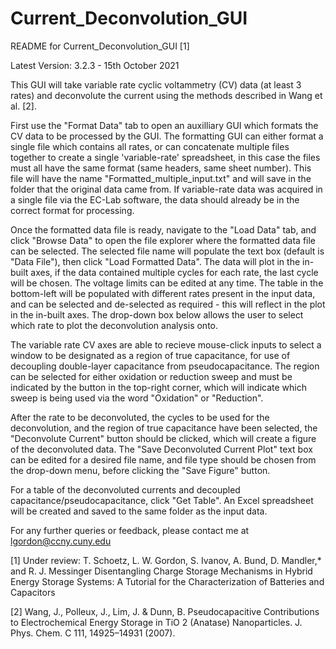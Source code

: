 # Current_Deconvolution_GUI

README for Current_Deconvolution_GUI [1]

Latest Version: 3.2.3 - 15th October 2021 

This GUI will take variable rate cyclic voltammetry (CV) data (at least 3 rates) and deconvolute the current using the methods described in Wang et al. [2].

First use the "Format Data" tab to open an auxilliary GUI which formats the CV data to be processed by the GUI. The formatting GUI can either format a single file which contains all rates, or can concatenate multiple files together to create a single 'variable-rate' spreadsheet, in this case the files must all have the same format (same headers, same sheet number).
This file will have the name "Formatted_multiple_input.txt" and will save in the folder that the original data came from.
If variable-rate data was acquired in a single file via the EC-Lab software, the data should already be in the correct format for processing.

Once the formatted data file is ready, navigate to the "Load Data" tab, and click "Browse Data" to open the file explorer where the formatted data file can be selected.
The selected file name will populate the text box (default is "Data File"), then click "Load Formatted Data". 
The data will plot in the in-built axes, if the data contained multiple cycles for each rate, the last cycle will be chosen.
The voltage limits can be edited at any time. The table in the bottom-left will be populated with different rates present in the input data, and can be selected and de-selected as required - this will reflect in the plot in the in-built axes.
The drop-down box below allows the user to select which rate to plot the deconvolution analysis onto.

The variable rate CV axes are able to recieve mouse-click inputs to select a window to be designated as a region of true capacitance, for use of decoupling double-layer capacitance from pseudocapacitance. The region can be selected for either oxidation or reduction sweep and must be indicated by the button in the top-right corner, which will indicate which sweep is being used via the word "Oxidation" or "Reduction".

After the rate to be deconvoluted, the cycles to be used for the deconvolution, and the region of true capacitance have been selected, the "Deconvolute Current" button should be clicked, which will create a figure of the deconvoluted data. The "Save Deconvoluted Current Plot" text box can be edited for a desired file name, and file type should be chosen from the drop-down menu, before clicking the "Save Figure" button.

For a table of the deconvoluted currents and decoupled capacitance/pseudocapacitance, click "Get Table". An Excel spreadsheet will be created and saved to the same folder as the input data.

For any further queries or feedback, please contact me at lgordon@ccny.cuny.edu

[1] Under review: T. Schoetz, L. W. Gordon, S. Ivanov, A. Bund, D. Mandler,* and R. J. Messinger
Disentangling Charge Storage Mechanisms in Hybrid Energy Storage Systems: 
A Tutorial for the Characterization of Batteries and Capacitors

[2] Wang, J., Polleux, J., Lim, J. & Dunn, B. Pseudocapacitive Contributions 
to Electrochemical Energy Storage in TiO 2 (Anatase) Nanoparticles. 
J. Phys. Chem. C 111, 14925–14931 (2007).
